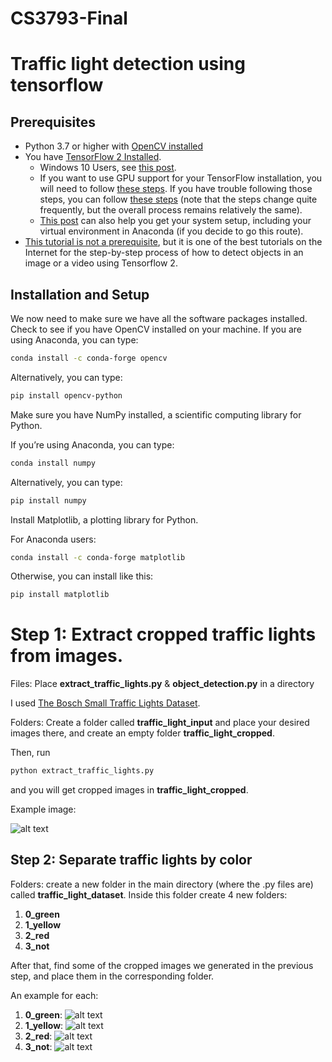 # CS3793-Final

# Traffic light detection using tensorflow
## Prerequisites
- Python 3.7 or higher with [OpenCV installed](https://automaticaddison.com/how-to-set-up-anaconda-for-windows-10/)
- You have [TensorFlow 2 Installed](https://www.tensorflow.org/install).
  - Windows 10 Users, see [this post](https://automaticaddison.com/how-to-install-tensorflow-2-on-windows-10/).
  - If you want to use GPU support for your TensorFlow installation, you will need to follow [these steps](https://www.tensorflow.org/install/gpu). If you have trouble following those steps, you can follow [these steps](https://automaticaddison.com/real-time-object-recognition-using-a-webcam-and-deep-learning/#install_tf_gpu) (note   that the steps change quite frequently, but the overall process remains relatively the same).
  - [This post](https://automaticaddison.com/predict-vehicle-fuel-economy-using-a-deep-neural-network/) can also help you get your system setup, including your virtual environment in Anaconda (if you decide to go this route).
- [This tutorial is not a prerequisite](https://tensorflow-object-detection-api-tutorial.readthedocs.io/en/latest/index.html), but it is one of the best tutorials on the Internet for the step-by-step process of how to detect objects in an image or a video using Tensorflow 2.

## Installation and Setup
We now need to make sure we have all the software packages installed. Check to see if you have OpenCV installed on your machine. If you are using Anaconda, you can type:
```bash
conda install -c conda-forge opencv
```
Alternatively, you can type:
```bash
pip install opencv-python
```
Make sure you have NumPy installed, a scientific computing library for Python.

If you’re using Anaconda, you can type:
```bash
conda install numpy
```

Alternatively, you can type:
```bash
pip install numpy
```
Install Matplotlib, a plotting library for Python.

For Anaconda users:
```bash
conda install -c conda-forge matplotlib
```
Otherwise, you can install like this:
```bash
pip install matplotlib
```

# Step 1: Extract cropped traffic lights from images.

Files: Place **extract_traffic_lights.py** & **object_detection.py** in a directory

I used [The Bosch Small Traffic Lights Dataset](https://hci.iwr.uni-heidelberg.de/content/bosch-small-traffic-lights-dataset).

Folders: Create a folder called **traffic_light_input** and place your desired images there, and create an empty folder **traffic_light_cropped**.

Then, run
```bash
python extract_traffic_lights.py
```
and you will get cropped images in **traffic_light_cropped**.


Example image:

![alt text](https://i.imgur.com/6Obt1bR.jpg)

## Step 2: Separate traffic lights by color

Folders: create a new folder in the main directory (where the .py files are) called **traffic_light_dataset**. Inside this folder create 4 new folders: 
1. **0_green**
2. **1_yellow**
3. **2_red**
4. **3_not**

After that, find some of the cropped images we generated in the previous step, and place them in the corresponding folder.

An example for each:

1. **0_green**: ![alt text](https://i.imgur.com/mkEQmGs_d.webp?maxwidth=760&fidelity=grand)
2. **1_yellow**: ![alt text](https://i.imgur.com/mkEQmGs_d.webp?maxwidth=760&fidelity=grand)
3. **2_red**: ![alt text](https://i.imgur.com/mkEQmGs_d.webp?maxwidth=760&fidelity=grand)
4. **3_not**: ![alt text](https://i.imgur.com/mkEQmGs_d.webp?maxwidth=760&fidelity=grand)
